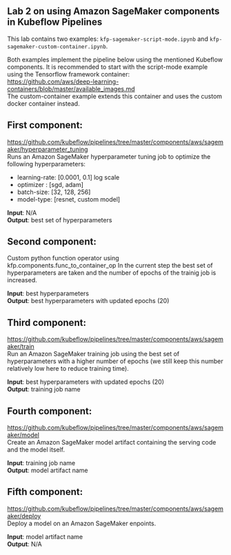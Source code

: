 ## Lab 2 on using Amazon SageMaker components in Kubeflow Pipelines

This lab contains two examples: `kfp-sagemaker-script-mode.ipynb` and `kfp-sagemaker-custom-container.ipynb`.

Both examples implement the pipeline below using the mentioned Kubeflow components. It is recommended to start with the script-mode example using the Tensorflow framework container:  
https://github.com/aws/deep-learning-containers/blob/master/available_images.md  
The custom-container example extends this container and uses the custom docker container instead.


## First component:
https://github.com/kubeflow/pipelines/tree/master/components/aws/sagemaker/hyperparameter_tuning  
Runs an Amazon SageMaker hyperparameter tuning job to optimize the following hyperparameters:

* learning-rate: [0.0001, 0.1] log scale
* optimizer : [sgd, adam]
* batch-size: [32, 128, 256]
* model-type: [resnet, custom model]

**Input**: N/A <br>
**Output**: best set of hyperparameters

## Second component:
Custom python function operator using kfp.components.func_to_container_op
In the current step the best set of hyperparameters are taken and the number of epochs of the trainig job is increased.

**Input**: best hyperparameters <br>
**Output**: best hyperparameters with updated epochs (20)

## Third component:
https://github.com/kubeflow/pipelines/tree/master/components/aws/sagemaker/train  
Run an Amazon SageMaker training job using the best set of hyperparameters with a higher number of epochs (we still keep this number relatively low here to reduce training time).

**Input**: best hyperparameters with updated epochs (20) <br>
**Output**: training job name

## Fourth component:
https://github.com/kubeflow/pipelines/tree/master/components/aws/sagemaker/model   
Create an Amazon SageMaker model artifact containing the serving code and the model itself.

**Input**: training job name <br>
**Output**: model artifact name

## Fifth component:
https://github.com/kubeflow/pipelines/tree/master/components/aws/sagemaker/deploy   
Deploy a model on an Amazon SageMaker enpoints.

**Input**: model artifact name <br>
**Output**: N/A

